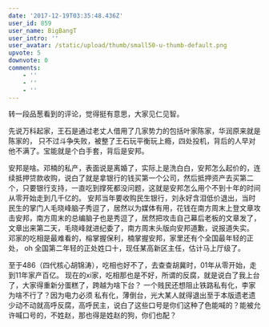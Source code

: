 ```yaml
---
date: '2017-12-19T03:35:48.436Z'
user_id: 859
user_name: BigBangT
user_intro: ''
user_avatar: /static/upload/thumb/small50-u-thumb-default.png
upvote: 5
downvote: 0
comments:
    - ''
    - ''
    - ''
---
```


转一段品葱看到的评论，觉得挺有意思，大家见仁见智。

  

先说万科起家，王石是通过老丈人借用了几家势力的包括叶家陈家，华润原来就是陈家的， 只不过斗争失败，被整了王石玩平衡玩上瘾，四处投机，背后的人早对他不满了。宝能就是个白手套，背后是安邦。

安邦是啥。邓楠的私产，表面说是离婚了，实际上是洗白白，安邦怎么起价的，连续抵押贷款收购，说白了就是拿银行的钱买第一个公司，然后抵押资产去买第二个，只要银行支持，一直吃到撑死都没问题，这就是安邦怎么用个不到十年的时间从零开始走到几千亿的。 安邦当年要收购民生银行，刘永好含泪低价退出，当时民生的掌门人毛晓峰脑子秀逗了，居然以为媒体有用，花钱在南方周末上登文章攻击安邦，南方周末的总编脑子也是秀逗了，居然把攻击自己幕后老板的文章发了，文章出来第二天，毛晓峰就进纪委了，南方周末头版向安邦道歉，说报道失实。 邓家的吃相是最难看的，榕掌握保利，楠掌握安邦，家里还有个全国最年轻的正处， oh 全国第二年轻的正处姓口十，现任某高新区主任，估计马上厅级了。

至于486（四代核心胡锦涛），吃相也好不了，去查查胡冀时，01年从零开始，走到11年家产百亿。 现在的xi家，吃相那也是不好，所谓的反腐，就是说白了我上台了，大家得重新分蛋糕了，跨越为啥下台？ 一个贱民还想阻止铁路私有化，李家为啥不行了？因为电力必须 私有化，薄倒台，光大某人就得退出至于本版遗老遗少动不动就高呼反腐，高呼民主，说白了这些口号是你们这种了色能喊的？能被允许喊口号的，不姓赵，那也得是姓赵的狗，你们也配？
